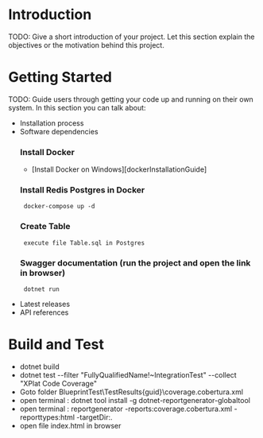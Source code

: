 # Introduction 
TODO: Give a short introduction of your project. Let this section explain the objectives or the motivation behind this project. 

# Getting Started
TODO: Guide users through getting your code up and running on their own system. In this section you can talk about:
* Installation process
* Software dependencies
    ### Install Docker
     - [Install Docker on Windows][dockerInstallationGuide]
    ### Install Redis Postgres in Docker
       docker-compose up -d
    ### Create Table
       execute file Table.sql in Postgres 
    ### Swagger documentation (run the project and open the link in browser)
       dotnet run
       
* Latest releases
* API references

# Build and Test
  - dotnet build
  - dotnet test --filter "FullyQualifiedName!~IntegrationTest" --collect "XPlat Code Coverage"
  - Goto folder BlueprintTest\TestResults\{guid}\coverage.cobertura.xml
  - open terminal : dotnet tool install -g dotnet-reportgenerator-globaltool
  - open terminal : reportgenerator -reports:coverage.cobertura.xml -reporttypes:html -targetDir:.
  - open file index.html in browser
